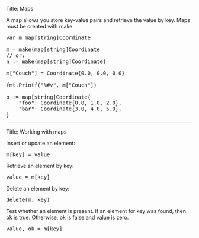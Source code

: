 Title: Maps

A map allows you store key-value pairs and retrieve the value by key. Maps must be created
with make.

<pre class="prettyprint" data-lang="go">
var m map[string]Coordinate

m = make(map[string]Coordinate
// or:
n := make(map[string]Coordinate)

m["Couch"] = Coordinate{0.0, 0.0, 0.0}

fmt.Printf("%#v", m["Couch"])

o := map[string]Coordinate{
	"foo": Coordinate{0.0, 1.0, 2.0},
	"bar": Coordinate{3.0, 4.0, 5.0},
}
</pre>
---
Title: Working with maps

Insert or update an element:

<pre class="prettyprint" data-lang="go">
m[key] = value
</pre>

Retrieve an element by key:
<pre class="prettyprint" data-lang="go">
value = m[key]
</pre>

Delete an element by key:
<pre class="prettyprint" data-lang="go">
delete(m, key)
</pre>

Test whether an element is present.  If an element for key was found, then ok
is true. Otherwise, ok is false and value is zero.
<pre class="prettyprint" data-lang="go">
value, ok = m[key]
</pre>

